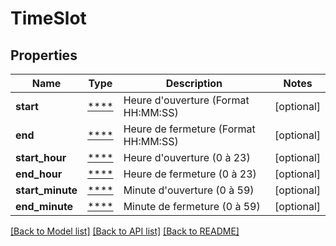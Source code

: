 # TimeSlot

## Properties
Name | Type | Description | Notes
------------ | ------------- | ------------- | -------------
**start** | [****](.md) | Heure d&#x27;ouverture (Format HH:MM:SS) | [optional] 
**end** | [****](.md) | Heure de fermeture (Format HH:MM:SS) | [optional] 
**start_hour** | [****](.md) | Heure d&#x27;ouverture (0 à 23) | [optional] 
**end_hour** | [****](.md) | Heure de fermeture (0 à 23) | [optional] 
**start_minute** | [****](.md) | Minute d&#x27;ouverture (0 à 59) | [optional] 
**end_minute** | [****](.md) | Minute de fermeture (0 à 59) | [optional] 

[[Back to Model list]](../../README.md#documentation-for-models) [[Back to API list]](../../README.md#documentation-for-api-endpoints) [[Back to README]](../../README.md)

